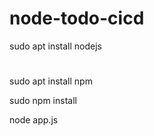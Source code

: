 # node-todo-cicd

sudo apt install nodejs

#

sudo apt install npm


sudo npm install

node app.js

